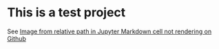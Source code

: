 # This is a test project

See [Image from relative path in Jupyter Markdown cell not rendering on Github][1]

[1]: https://stackoverflow.com/q/62799256/354577

